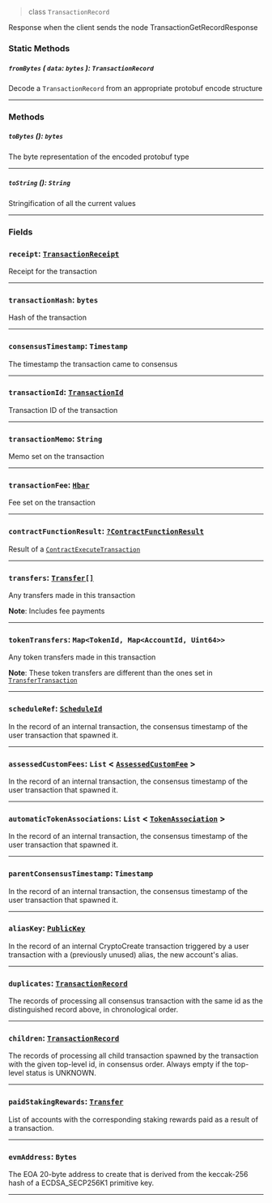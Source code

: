 > class `TransactionRecord`

Response when the client sends the node TransactionGetRecordResponse

### Static Methods

##### `fromBytes` ( `data`: `bytes` ): `TransactionRecord`

Decode a `TransactionRecord` from an appropriate protobuf encode structure

---

### Methods

##### `toBytes` (): `bytes`

The byte representation of the encoded protobuf type

---

##### `toString` (): `String`

Stringification of all the current values

---

### Fields

### `receipt`: [`TransactionReceipt`](reference/core/TransactionReceipt.md)

Receipt for the transaction

---

### `transactionHash`: `bytes`

Hash of the transaction

---

### `consensusTimestamp`: `Timestamp`

The timestamp the transaction came to consensus

---

### `transactionId`: [`TransactionId`](reference/core/TransactionId.md)

Transaction ID of the transaction

---

### `transactionMemo`: `String`

Memo set on the transaction

---

### `transactionFee`: [`Hbar`](reference/Hbar.md)

Fee set on the transaction

---

### `contractFunctionResult`: [`?ContractFunctionResult`](reference/contract/ContractFunctionResult.md)

Result of a [`ContractExecuteTransaction`](reference/contract/ContractExecuteTransaction.md)

---

### `transfers`: [`Transfer[]`](reference/Transfer.md)

Any transfers made in this transaction

**Note**: Includes fee payments

---

### `tokenTransfers`: `Map<TokenId, Map<AccountId, Uint64>>`

Any token transfers made in this transaction

**Note**: These token transfers are different than the ones set in [`TransferTransaction`](reference/cryptocurrency/TransferTransaction.md)

---

### `scheduleRef`: [`ScheduleId`](reference/schedule/ScheduleId.md)

In the record of an internal transaction, the consensus timestamp of the user transaction that spawned it.

---

### `assessedCustomFees`: `List` < [`AssessedCustomFee`](reference/token/AssessedCustomFee.md) >

In the record of an internal transaction, the consensus timestamp of the user transaction that spawned it.

---

### `automaticTokenAssociations`: `List` < [`TokenAssociation`](reference/token/TokenAssociation.md) >

In the record of an internal transaction, the consensus timestamp of the user transaction that spawned it.

---

### `parentConsensusTimestamp`: `Timestamp`

In the record of an internal transaction, the consensus timestamp of the user transaction that spawned it.

---

### `aliasKey`: [`PublicKey`](reference/cryptography/PublicKey.md)

In the record of an internal CryptoCreate transaction triggered by a user transaction with a 
(previously unused) alias, the new account's alias. 

---

### `duplicates`: [`TransactionRecord`](#)

The records of processing all consensus transaction with the same id as the distinguished
record above, in chronological order.

---

### `children`: [`TransactionRecord`](#)

The records of processing all child transaction spawned by the transaction with the given 
top-level id, in consensus order. Always empty if the top-level status is UNKNOWN.

---

### `paidStakingRewards`: [`Transfer`](reference/Transfer.md)

List of accounts with the corresponding staking rewards paid as a result of a transaction.

---

### `evmAddress`: `Bytes`

The EOA 20-byte address to create that is derived from the keccak-256 hash of a ECDSA_SECP256K1 primitive key.

---
